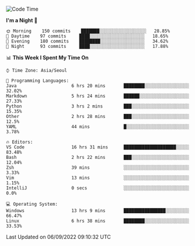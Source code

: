 <!--START_SECTION:waka-->
![Code Time](http://img.shields.io/badge/Code%20Time-1%2C406%20hrs%2049%20mins-blue)

**I'm a Night 🦉** 

```text
🌞 Morning    150 commits    ███████░░░░░░░░░░░░░░░░░░   28.85% 
🌆 Daytime    97 commits     ████░░░░░░░░░░░░░░░░░░░░░   18.65% 
🌃 Evening    180 commits    ████████░░░░░░░░░░░░░░░░░   34.62% 
🌙 Night      93 commits     ████░░░░░░░░░░░░░░░░░░░░░   17.88%

```


📊 **This Week I Spent My Time On** 

```text
⌚︎ Time Zone: Asia/Seoul

💬 Programming Languages: 
Java                     6 hrs 20 mins       ████████░░░░░░░░░░░░░░░░░   32.02% 
Markdown                 5 hrs 24 mins       ██████░░░░░░░░░░░░░░░░░░░   27.33% 
Python                   3 hrs 2 mins        ███░░░░░░░░░░░░░░░░░░░░░░   15.35% 
Other                    2 hrs 28 mins       ███░░░░░░░░░░░░░░░░░░░░░░   12.5% 
YAML                     44 mins             █░░░░░░░░░░░░░░░░░░░░░░░░   3.78%

🔥 Editors: 
VS Code                  16 hrs 31 mins      ████████████████████░░░░░   83.48% 
Bash                     2 hrs 22 mins       ███░░░░░░░░░░░░░░░░░░░░░░   12.04% 
Zsh                      39 mins             ░░░░░░░░░░░░░░░░░░░░░░░░░   3.33% 
Vim                      13 mins             ░░░░░░░░░░░░░░░░░░░░░░░░░   1.15% 
IntelliJ                 0 secs              ░░░░░░░░░░░░░░░░░░░░░░░░░   0.0%

💻 Operating System: 
Windows                  13 hrs 9 mins       ████████████████░░░░░░░░░   66.47% 
Linux                    6 hrs 38 mins       ████████░░░░░░░░░░░░░░░░░   33.53%

```


 Last Updated on 06/09/2022 09:10:32 UTC
<!--END_SECTION:waka-->
